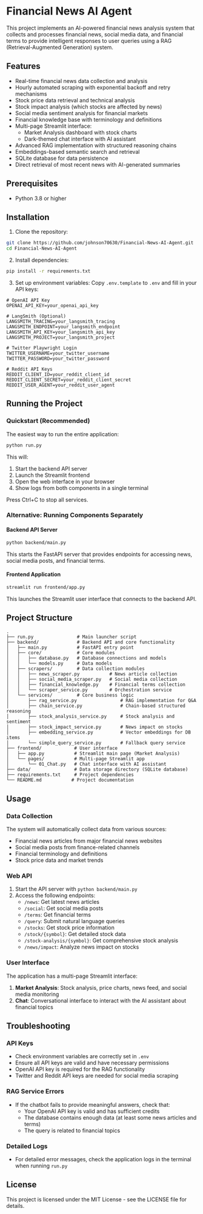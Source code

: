 # Financial News AI Agent

This project implements an AI-powered financial news analysis system that collects and processes financial news, social media data, and financial terms to provide intelligent responses to user queries using a RAG (Retrieval-Augmented Generation) system.

## Features
- Real-time financial news data collection and analysis
- Hourly automated scraping with exponential backoff and retry mechanisms
- Stock price data retrieval and technical analysis
- Stock impact analysis (which stocks are affected by news)
- Social media sentiment analysis for financial markets
- Financial knowledge base with terminology and definitions
- Multi-page Streamlit interface:
  - Market Analysis dashboard with stock charts
  - Dark-themed chat interface with AI assistant
- Advanced RAG implementation with structured reasoning chains
- Embeddings-based semantic search and retrieval
- SQLite database for data persistence
- Direct retrieval of most recent news with AI-generated summaries

## Prerequisites
- Python 3.8 or higher

## Installation

1. Clone the repository:
```bash
git clone https://github.com/johnson70630/Financial-News-AI-Agent.git
cd Financial-News-AI-Agent
```

2. Install dependencies:
```bash
pip install -r requirements.txt
```

3. Set up environment variables:
Copy `.env.template` to `.env` and fill in your API keys:
```
# OpenAI API Key
OPENAI_API_KEY=your_openai_api_key

# LangSmith (Optional)
LANGSMITH_TRACING=your_langsmith_tracing
LANGSMITH_ENDPOINT=your_langsmith_endpoint
LANGSMITH_API_KEY=your_langsmith_api_key
LANGSMITH_PROJECT=your_langsmith_project

# Twitter Playwright Login 
TWITTER_USERNAME=your_twitter_username
TWITTER_PASSWORD=your_twitter_password

# Reddit API Keys 
REDDIT_CLIENT_ID=your_reddit_client_id
REDDIT_CLIENT_SECRET=your_reddit_client_secret
REDDIT_USER_AGENT=your_reddit_user_agent
```

## Running the Project

### Quickstart (Recommended)

The easiest way to run the entire application:

```bash
python run.py
```

This will:
1. Start the backend API server
2. Launch the Streamlit frontend
3. Open the web interface in your browser
4. Show logs from both components in a single terminal

Press Ctrl+C to stop all services.

### Alternative: Running Components Separately

#### Backend API Server

```bash
python backend/main.py
```

This starts the FastAPI server that provides endpoints for accessing news, social media posts, and financial terms.

#### Frontend Application

```bash
streamlit run frontend/app.py
```

This launches the Streamlit user interface that connects to the backend API.

## Project Structure
```
.
├── run.py                # Main launcher script
├── backend/              # Backend API and core functionality
│   ├── main.py           # FastAPI entry point
│   ├── core/             # Core modules
│   │   ├── database.py   # Database connections and models
│   │   └── models.py     # Data models
│   ├── scrapers/         # Data collection modules
│   │   ├── news_scraper.py           # News article collection
│   │   ├── social_media_scraper.py   # Social media collection
│   │   ├── financial_knowledge.py    # Financial terms collection
│   │   └── scraper_service.py        # Orchestration service
│   └── services/         # Core business logic
│       ├── rag_service.py                # RAG implementation for Q&A
│       ├── chain_service.py              # Chain-based structured reasoning
│       ├── stock_analysis_service.py     # Stock analysis and sentiment
│       ├── stock_impact_service.py       # News impact on stocks
│       ├── embedding_service.py          # Vector embeddings for DB items
│       └── simple_query_service.py       # Fallback query service
├── frontend/            # User interface
│   ├── app.py           # Streamlit main page (Market Analysis)
│   └── pages/           # Multi-page Streamlit app
│       └── 01_Chat.py   # Chat interface with AI assistant
├── data/                # Data storage directory (SQLite database)
├── requirements.txt     # Project dependencies
└── README.md           # Project documentation
```

## Usage

### Data Collection
The system will automatically collect data from various sources:
- Financial news articles from major financial news websites
- Social media posts from finance-related channels
- Financial terminology and definitions
- Stock price data and market trends

### Web API
1. Start the API server with `python backend/main.py`
2. Access the following endpoints:
   - `/news`: Get latest news articles
   - `/social`: Get social media posts
   - `/terms`: Get financial terms
   - `/query`: Submit natural language queries
   - `/stocks`: Get stock price information
   - `/stock/{symbol}`: Get detailed stock data
   - `/stock-analysis/{symbol}`: Get comprehensive stock analysis
   - `/news/impact`: Analyze news impact on stocks

### User Interface
The application has a multi-page Streamlit interface:
1. **Market Analysis**: Stock analysis, price charts, news feed, and social media monitoring
2. **Chat**: Conversational interface to interact with the AI assistant about financial topics

## Troubleshooting

### API Keys
- Check environment variables are correctly set in `.env`
- Ensure all API keys are valid and have necessary permissions
- OpenAI API key is required for the RAG functionality
- Twitter and Reddit API keys are needed for social media scraping

### RAG Service Errors
- If the chatbot fails to provide meaningful answers, check that:
  - Your OpenAI API key is valid and has sufficient credits
  - The database contains enough data (at least some news articles and terms)
  - The query is related to financial topics

### Detailed Logs
- For detailed error messages, check the application logs in the terminal when running `run.py`

## License

This project is licensed under the MIT License - see the LICENSE file for details.

